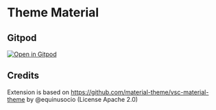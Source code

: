 # Theme Material

## Gitpod

[![Open in Gitpod](https://gitpod.io/button/open-in-gitpod.svg)](https://gitpod.io/#https://github.com/lvce-editor/theme-material)

## Credits

Extension is based on https://github.com/material-theme/vsc-material-theme by @equinusocio (License Apache 2.0)
